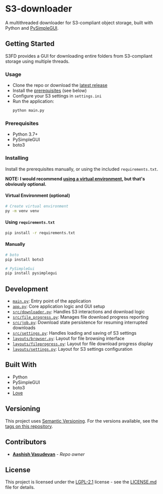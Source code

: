 # S3-downloader

A multithreaded downloader for S3-compliant object storage, built with Python and [PySimpleGUI](https://www.pysimplegui.org).

## Getting Started

S3FD provides a GUI for downloading entire folders from S3-compliant storage using multiple threads.

### Usage

- Clone the repo or download the [latest release](https://github.com/aashishvasu/S3-downloader/releases/latest)
- Install the [prerequisites](#Prerequisites) (see below)
- Configure your S3 settings in `settings.ini`
- Run the application:
  ```sh
  python main.py
  ```

### Prerequisites

- Python 3.7+
- PySimpleGUI
- boto3

### Installing

Install the prerequisites manually, or using the included `requirements.txt`.

**NOTE: I would recommend [using a virtual environment](https://docs.python.org/3/library/venv.html), but that's obviously optional.**

#### Virtual Environment (optional)

```sh
# Create virtual environment
py -m venv venv 
```

#### Using `requirements.txt`

```sh
pip install -r requirements.txt
```

#### Manually

```sh
# boto
pip install boto3

# PySimpleGui
pip install pysimplegui
```

## Development

- [`main.py`](main.py): Entry point of the application
- [`app.py`](app.py): Core application logic and GUI setup
- [`src/downloader.py`](src/downloader.py): Handles S3 interactions and download logic
- [`src/file_progress.py`](src/file_progress.py): Manages file download progress reporting
- [`src/job.py`](src/job.py): Download state persistence for resuming interrupted downloads
- [`src/settings.py`](src/settings.py): Handles loading and saving of S3 settings
- [`layouts/browser.py`](layouts/browser.py): Layout for file browsing interface
- [`layouts/fileprogress.py`](layouts/fileprogress.py): Layout for file download progress display
- [`layouts/settings.py`](layouts/settings.py): Layout for S3 settings configuration

## Built With

- Python
- PySimpleGUI
- boto3
- [Love](https://www.merriam-webster.com/dictionary/love)

## Versioning

This project uses [Semantic Versioning](http://semver.org/). For the versions
available, see the [tags on this repository](https://github.com/aashishvasu/S3-downloader/tags).

## Contributors

  - [**Aashish Vasudevan**](https://github.com/aashishvasu) - *Repo owner*

## License

This project is licensed under the [LGPL-2.1](LICENSE.md) license - see the [LICENSE.md](LICENSE.md) file for details.